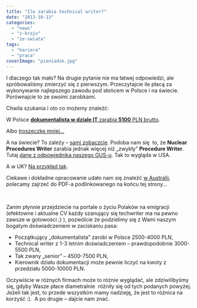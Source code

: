 ```yaml
---
title: "Ile zarabia technical writer?"
date: "2013-10-13"
categories: 
  - "news"
  - "z-kraju"
  - "ze-swiata"
tags: 
  - "kariera"
  - "praca"
coverImage: "pieniadze.jpg"
---
```


I dlaczego tak mało? Na drugie pytanie nie ma łatwej odpowiedzi, ale spróbowaliśmy zmierzyć się z pierwszym. Przeczytajcie ile płacą za wykonywanie najlepszego zawodu pod słońcem w Polsce i na świecie. Porównajcie to ze swoimi zarobkami.

Chwila szukania i oto co możemy znaleźć:

W Polsce [**dokumentalista w dziale IT** zarabia **5100** PLN brutto](http://www.moja-pensja.pl/zarobki/1192,ile-zarabia-Dokumentalista-w-dziale-IT).

Albo [troszeczkę mniej...](http://www.wynagrodzenia.pl/moja_placa.php?s=329)

A na świecie? To zależy – [sami zobaczcie]( http://www.indeed.com/salary/Technical-Writer.html). Podoba nam się  to, że **Nuclear Procedures Writer** zarabia jednak więcej niż „zwykły” **Procedure Writer**. Tutaj [dane z odpowiednika naszego GUS-u](http://www.bls.gov/oes/current/oes273042.htm). Tak to wygląda w USA.

A w UK? [Na przykład tak](http://www.payscale.com/salaries/c4bcca41/Technical-Writer-UK-Salary).

Ciekawe i dokładne opracowanie udało nam się znaleźć [w Australii](http://www.techwriter.com.au/news/survey.htm), polecamy zajrzeć do PDF-a podlinkowanego na końcu tej strony...

 

Zanim płynnie przejdziecie na portale o życiu Polaków na emigracji (efektowne i aktualne CV każdy szanujący się techwriter ma na pewno zawsze w gotowości ;) ), pozwólcie że podzielimy się z Wami naszym bogatym doświadczeniem w zaciskaniu pasa:

- Początkujący „dokumentalista” zarobi w Polsce 2500-4000 PLN,
- Technical writer z 1-3 letnim doświadczeniem – prawdopodobnie 3000-5500 PLN,
- Tak zwany „senior” – 4500-7500 PLN,
- Kierownik działu dokumentacji może pewnie liczyć na kwoty z przedziału 5000-10000 PLN.

Oczywiście w różnych firmach może to różnie wyglądać, ale zdziwilibyśmy się, gdyby Wasze płace diametralnie  różniły się od tych podanych powyżej. Jeżeli tak jest, to przede wszystkim mamy nadzieję, że jest to różnica na korzyść :).  A po drugie – dajcie nam znać.
